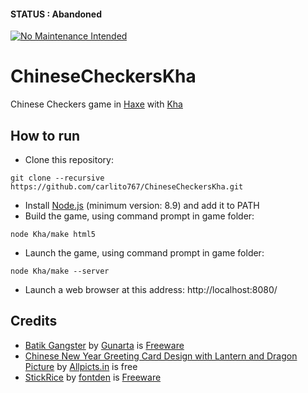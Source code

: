#### STATUS : Abandoned

[![No Maintenance Intended](http://unmaintained.tech/badge.svg)](http://unmaintained.tech/)

# ChineseCheckersKha

Chinese Checkers game in [Haxe](https://haxe.org/) with [Kha](http://kha.tech/)

## How to run

* Clone this repository:
```
git clone --recursive https://github.com/carlito767/ChineseCheckersKha.git
```
* Install [Node.js](https://nodejs.org/) (minimum version: 8.9) and add it to PATH
* Build the game, using command prompt in game folder:

```
node Kha/make html5
```

* Launch the game, using command prompt in game folder:

```
node Kha/make --server
```

* Launch a web browser at this address: http://localhost:8080/

## Credits

* [Batik Gangster](http://www.fontspace.com/gunarta/batik-gangster) by [Gunarta](http://www.fontspace.com/gunarta) is [Freeware](https://en.wikipedia.org/wiki/Freeware)
* [Chinese New Year Greeting Card Design with Lantern and Dragon Picture](http://allpicts.in/chinese-new-year-card-design-with-lantern-and-dragon-picture/) by [Allpicts.in](http://allpicts.in/) is free
* [StickRice](http://www.fontspace.com/fontden/stickrice) by [fontden](http://www.fontspace.com/fontden) is [Freeware](https://en.wikipedia.org/wiki/Freeware)
